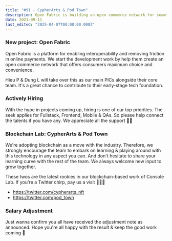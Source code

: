 ```yaml
---
title: "#91 - CypherArts & Pod Town"
description: Open Fabric is building an open commerce network for seamless online payments, while actively hiring fullstack, frontend, mobile, and QA talents to grow their blockchain-based projects.
date: 2021-09-11
last_edited: "2025-04-07T00:00:00.000Z"
---
```


### New project: Open Fabric

Open Fabric is a platform for enabling interoperability and removing friction in online payments. We start the development work by help them create an open commerce network that offers consumers maximum choice and convenience.

Hieu P & Dung L will take over this as our main PICs alongside their core team. It's a great chance to contribute to their early-stage tech foundation.

### Actively Hiring

With the hype in projects coming up, hiring is one of our top priorities. The seek applies for Fullstack, Frontend, Mobile & QAs. So please help connect the talents if you have any. We appreciate all the support 🙏🏻

### Blockchain Lab: CypherArts & Pod Town

We're adopting blockchain as a move with the industry. Therefore, we strongly encourage the team to embark on learning & playing around with this technology in any aspect you can. And don't hesitate to share your learning curve with the rest of the team. We always welcome new input to grow together.

These twos are the latest rookies in our blockchain-based work of Console Lab. If you're a Twitter chirp, pay us a visit 💁🏻‍♀️

- <https://twitter.com/cypherarts_nft>
- <https://twitter.com/pod_town>

### Salary Adjustment

Just wanna confirm you all have received the adjustment note as announced. Hope you're all happy with the result & keep the good work coming 💯

